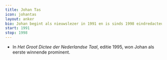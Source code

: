 ```yaml
---
title: Johan Tas
icon: johantas
layout: anker
bio: Johan begint als nieuwslezer in 1991 en is sinds 1998 eindredacteur van het VRT-journaal.
start: 1991
stop: 1998
---
```


* In <cite>Het Groot Dictee der Nederlandse Taal</cite>, editie 1995, won Johan als eerste winnende prominent.
